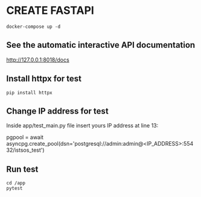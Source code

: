 # CREATE FASTAPI

```
docker-compose up -d
```

## See the automatic interactive API documentation

http://127.0.0.1:8018/docs

## Install httpx for test

```
pip install httpx
```

## Change IP address for test

Inside app/test_main.py file insert yours IP address at line 13:

pgpool = await asyncpg.create_pool(dsn='postgresql://admin:admin@<IP_ADDRESS>:55432/istsos_test')

## Run test

```
cd /app
pytest
```
